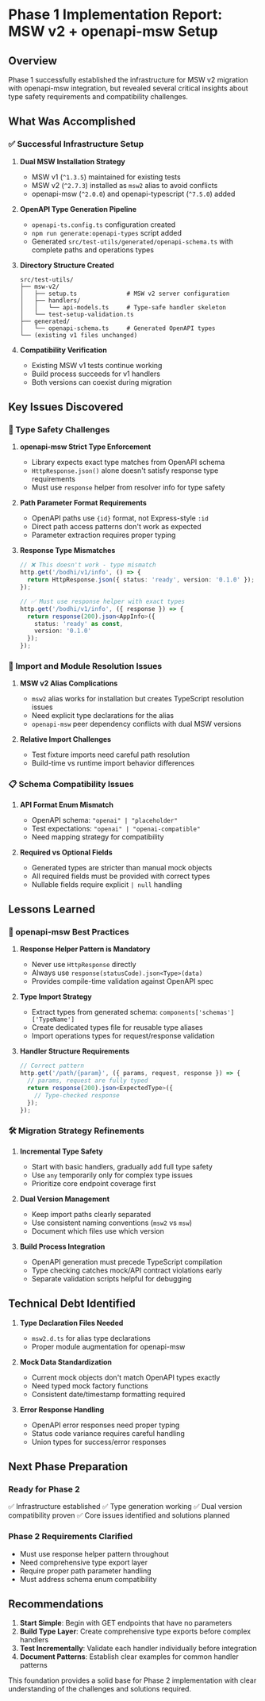 # Phase 1 Implementation Report: MSW v2 + openapi-msw Setup

## Overview
Phase 1 successfully established the infrastructure for MSW v2 migration with openapi-msw integration, but revealed several critical insights about type safety requirements and compatibility challenges.

## What Was Accomplished

### ✅ Successful Infrastructure Setup

1. **Dual MSW Installation Strategy**
   - MSW v1 (`^1.3.5`) maintained for existing tests
   - MSW v2 (`^2.7.3`) installed as `msw2` alias to avoid conflicts
   - openapi-msw (`^2.0.0`) and openapi-typescript (`^7.5.0`) added

2. **OpenAPI Type Generation Pipeline**
   - `openapi-ts.config.ts` configuration created
   - `npm run generate:openapi-types` script added
   - Generated `src/test-utils/generated/openapi-schema.ts` with complete paths and operations types

3. **Directory Structure Created**
   ```
   src/test-utils/
   ├── msw-v2/
   │   ├── setup.ts              # MSW v2 server configuration
   │   ├── handlers/
   │   │   └── api-models.ts     # Type-safe handler skeleton
   │   └── test-setup-validation.ts
   ├── generated/
   │   └── openapi-schema.ts     # Generated OpenAPI types
   └── (existing v1 files unchanged)
   ```

4. **Compatibility Verification**
   - Existing MSW v1 tests continue working
   - Build process succeeds for v1 handlers
   - Both versions can coexist during migration

## Key Issues Discovered

### 🚨 Type Safety Challenges

1. **openapi-msw Strict Type Enforcement**
   - Library expects exact type matches from OpenAPI schema
   - `HttpResponse.json()` alone doesn't satisfy response type requirements
   - Must use `response` helper from resolver info for type safety

2. **Path Parameter Format Requirements**
   - OpenAPI paths use `{id}` format, not Express-style `:id`
   - Direct path access patterns don't work as expected
   - Parameter extraction requires proper typing

3. **Response Type Mismatches**
   ```typescript
   // ❌ This doesn't work - type mismatch
   http.get('/bodhi/v1/info', () => {
     return HttpResponse.json({ status: 'ready', version: '0.1.0' });
   });

   // ✅ Must use response helper with exact types
   http.get('/bodhi/v1/info', ({ response }) => {
     return response(200).json<AppInfo>({
       status: 'ready' as const,
       version: '0.1.0'
     });
   });
   ```

### 🔧 Import and Module Resolution Issues

1. **MSW v2 Alias Complications**
   - `msw2` alias works for installation but creates TypeScript resolution issues
   - Need explicit type declarations for the alias
   - `openapi-msw` peer dependency conflicts with dual MSW versions

2. **Relative Import Challenges**
   - Test fixture imports need careful path resolution
   - Build-time vs runtime import behavior differences

### 📋 Schema Compatibility Issues

1. **API Format Enum Mismatch**
   - OpenAPI schema: `"openai" | "placeholder"`
   - Test expectations: `"openai" | "openai-compatible"`
   - Need mapping strategy for compatibility

2. **Required vs Optional Fields**
   - Generated types are stricter than manual mock objects
   - All required fields must be provided with correct types
   - Nullable fields require explicit `| null` handling

## Lessons Learned

### 🎯 openapi-msw Best Practices

1. **Response Helper Pattern is Mandatory**
   - Never use `HttpResponse` directly
   - Always use `response(statusCode).json<Type>(data)`
   - Provides compile-time validation against OpenAPI spec

2. **Type Import Strategy**
   - Extract types from generated schema: `components['schemas']['TypeName']`
   - Create dedicated types file for reusable type aliases
   - Import operations types for request/response validation

3. **Handler Structure Requirements**
   ```typescript
   // Correct pattern
   http.get('/path/{param}', ({ params, request, response }) => {
     // params, request are fully typed
     return response(200).json<ExpectedType>({
       // Type-checked response
     });
   });
   ```

### 🛠 Migration Strategy Refinements

1. **Incremental Type Safety**
   - Start with basic handlers, gradually add full type safety
   - Use `any` temporarily only for complex type issues
   - Prioritize core endpoint coverage first

2. **Dual Version Management**
   - Keep import paths clearly separated
   - Use consistent naming conventions (`msw2` vs `msw`)
   - Document which files use which version

3. **Build Process Integration**
   - OpenAPI generation must precede TypeScript compilation
   - Type checking catches mock/API contract violations early
   - Separate validation scripts helpful for debugging

## Technical Debt Identified

1. **Type Declaration Files Needed**
   - `msw2.d.ts` for alias type declarations
   - Proper module augmentation for openapi-msw

2. **Mock Data Standardization**
   - Current mock objects don't match OpenAPI types exactly
   - Need typed mock factory functions
   - Consistent date/timestamp formatting required

3. **Error Response Handling**
   - OpenAPI error responses need proper typing
   - Status code variance requires careful handling
   - Union types for success/error responses

## Next Phase Preparation

### Ready for Phase 2
✅ Infrastructure established
✅ Type generation working
✅ Dual version compatibility proven
✅ Core issues identified and solutions planned

### Phase 2 Requirements Clarified
- Must use response helper pattern throughout
- Need comprehensive type export layer
- Require proper path parameter handling
- Must address schema enum compatibility

## Recommendations

1. **Start Simple**: Begin with GET endpoints that have no parameters
2. **Build Type Layer**: Create comprehensive type exports before complex handlers
3. **Test Incrementally**: Validate each handler individually before integration
4. **Document Patterns**: Establish clear examples for common handler patterns

This foundation provides a solid base for Phase 2 implementation with clear understanding of the challenges and solutions required.
